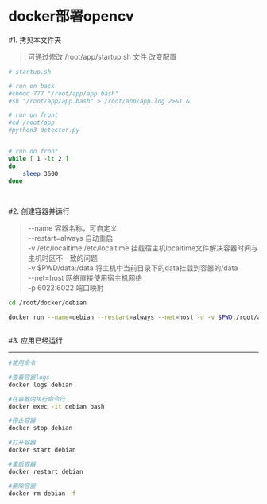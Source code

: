 # docker部署opencv
 

#1. 拷贝本文件夹
>可通过修改 /root/app/startup.sh 文件 改变配置

``` bash
# startup.sh

# run on back
#chmod 777 "/root/app/app.bash"
#sh "/root/app/app.bash" > /root/app/app.log 2>&1 &

# run on front 
#cd /root/app 
#python3 detector.py


# run on front
while [ 1 -lt 2 ]
do
	sleep 3600
done

 
```




#2. 创建容器并运行
> --name 容器名称，可自定义  
> --restart=always 自动重启  
> -v /etc/localtime:/etc/localtime 挂载宿主机localtime文件解决容器时间与主机时区不一致的问题  
> -v $PWD/data:/data 将主机中当前目录下的data挂载到容器的/data  
> --net=host 网络直接使用宿主机网络  
> -p 6022:6022 端口映射  

``` bash
cd /root/docker/debian

docker run --name=debian --restart=always --net=host -d -v $PWD:/root/app debian bash -c 'chmod +x /root/app/startup.sh;sh /root/app/startup.sh;'



```

#3. 应用已经运行


-----------------------------


``` bash
#常用命令

#查看容器logs
docker logs debian

#在容器内执行命令行
docker exec -it debian bash

#停止容器
docker stop debian

#打开容器
docker start debian

#重启容器
docker restart debian

#删除容器
docker rm debian -f

```
